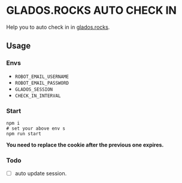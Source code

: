 # GLADOS.ROCKS AUTO CHECK IN

Help you to auto check in in [glados.rocks](https://glados.rocks/console).

## Usage

### Envs

- `ROBOT_EMAIL_USERNAME`
- `ROBOT_EMAIL_PASSWORD`
- `GLADOS_SESSION`
- `CHECK_IN_INTERVAL`

### Start

```shell
npm i 
# set your above env s
npm run start
```

**You need to replace the cookie after the previous one expires.**

### Todo

- [ ] auto update session.